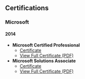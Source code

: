 ## Certifications  

### Microsoft  

#### 2014  
- **Microsoft Certified Professional**  
  - [Certificate](https://github.com/s-kote/certifications/blob/main/microsoft/2014/MicrosoftCertifiedProfessional.png)  
  - [View Full Certificate (PDF)](https://github.com/s-kote/certifications/blob/main/microsoft/2014/MicrosoftCertifiedProfessional.pdf)  
- **Microsoft Solutions Associate**  
  - [Certificate](https://github.com/username/repository-name/raw/main/certifications/microsoft/2023/MicrosoftSolutionsAssociate.png)  
  - [View Full Certificate (PDF)](https://github.com/username/repository-name/raw/main/certifications/microsoft/2023/MicrosoftSolutionsAssociate.pdf)  
